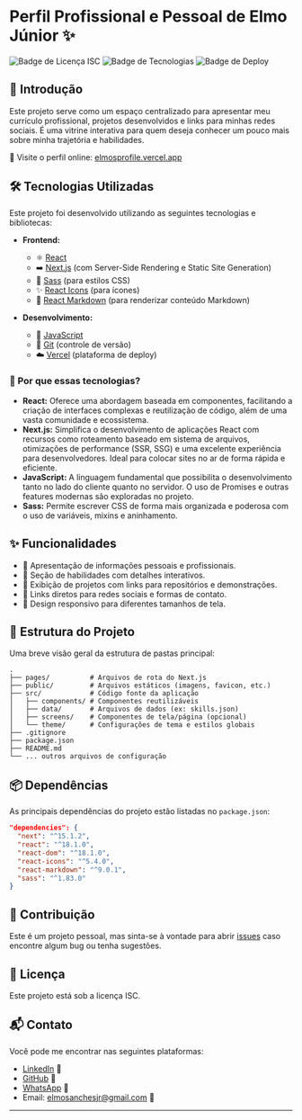 # Perfil Profissional e Pessoal de Elmo Júnior ✨

![Badge de Licença ISC](https://img.shields.io/badge/License-ISC-blue.svg)
![Badge de Tecnologias](https://img.shields.io/badge/Tecnologias-React%2C%20Next.js%2C%20Sass-informational)
![Badge de Deploy](https://img.shields.io/badge/Deploy-Vercel-black)


## 👋 Introdução

Este projeto serve como um espaço centralizado para apresentar meu currículo profissional, projetos desenvolvidos e links para minhas redes sociais. É uma vitrine interativa para quem deseja conhecer um pouco mais sobre minha trajetória e habilidades.

🚀 Visite o perfil online: [elmosprofile.vercel.app](https://elmosprofile.vercel.app/)

## 🛠️ Tecnologias Utilizadas

Este projeto foi desenvolvido utilizando as seguintes tecnologias e bibliotecas:

*   **Frontend:**
    *   ⚛️ [React](https://react.dev/)
    *   ➡️ [Next.js](https://nextjs.org/) (com Server-Side Rendering e Static Site Generation)
    *   🎨 [Sass](https://sass-lang.com/) (para estilos CSS)
    *   ✨ [React Icons](https://react-icons.github.io/react-icons/) (para ícones)
    *   📝 [React Markdown](https://github.com/remarkjs/react-markdown) (para renderizar conteúdo Markdown)

*   **Desenvolvimento:**
    *   📜 [JavaScript](https://developer.mozilla.org/en-US/docs/Web/JavaScript)
    *   🌳 [Git](https://git-scm.com/) (controle de versão)
    *   ☁️ [Vercel](https://vercel.com/) (plataforma de deploy)

### 🤔 Por que essas tecnologias?

*   **React:** Oferece uma abordagem baseada em componentes, facilitando a criação de interfaces complexas e reutilização de código, além de uma vasta comunidade e ecossistema.
*   **Next.js:** Simplifica o desenvolvimento de aplicações React com recursos como roteamento baseado em sistema de arquivos, otimizações de performance (SSR, SSG) e uma excelente experiência para desenvolvedores. Ideal para colocar sites no ar de forma rápida e eficiente.
*   **JavaScript:** A linguagem fundamental que possibilita o desenvolvimento tanto no lado do cliente quanto no servidor. O uso de Promises e outras features modernas são exploradas no projeto.
*   **Sass:** Permite escrever CSS de forma mais organizada e poderosa com o uso de variáveis, mixins e aninhamento.

## ✨ Funcionalidades

*   📄 Apresentação de informações pessoais e profissionais.
*   💪 Seção de habilidades com detalhes interativos.
*   📂 Exibição de projetos com links para repositórios e demonstrações.
*   🔗 Links diretos para redes sociais e formas de contato.
*   📱 Design responsivo para diferentes tamanhos de tela.


## 📂 Estrutura do Projeto

Uma breve visão geral da estrutura de pastas principal:

```
.
├── pages/          # Arquivos de rota do Next.js
├── public/         # Arquivos estáticos (imagens, favicon, etc.)
├── src/            # Código fonte da aplicação
│   ├── components/ # Componentes reutilizáveis
│   ├── data/       # Arquivos de dados (ex: skills.json)
│   ├── screens/    # Componentes de tela/página (opcional)
│   └── theme/      # Configurações de tema e estilos globais
├── .gitignore
├── package.json
├── README.md
└── ... outros arquivos de configuração
```

## 📦 Dependências

As principais dependências do projeto estão listadas no `package.json`:

```json
"dependencies": {
  "next": "^15.1.2",
  "react": "^18.1.0",
  "react-dom": "^18.1.0",
  "react-icons": "^5.4.0",
  "react-markdown": "^9.0.1",
  "sass": "^1.83.0"
}
```

## 🤝 Contribuição

Este é um projeto pessoal, mas sinta-se à vontade para abrir [issues](https://github.com/elmojuh/profile/issues) caso encontre algum bug ou tenha sugestões.

## 📄 Licença

Este projeto está sob a licença ISC.

## 📬 Contato

Você pode me encontrar nas seguintes plataformas:

*   [LinkedIn](https://www.linkedin.com/in/elmo-junior/) 💼
*   [GitHub](https://github.com/elmojuh) 🐙
*   [WhatsApp](https://wa.me/5521965011282) 📱
*   Email: elmosanchesjr@gmail.com 📧

---